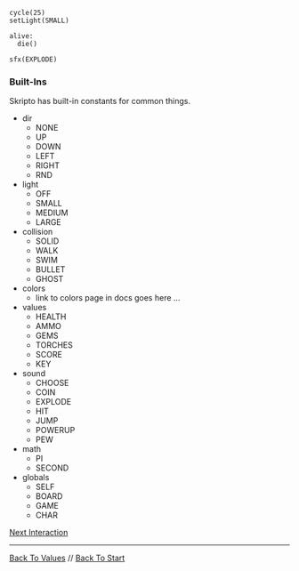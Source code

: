 ```load-darkness
cycle(25)
setLight(SMALL)

alive:
  die()
  
sfx(EXPLODE)
```

### Built-Ins

Skripto has built-in constants for common things.
 * dir
    * NONE
    * UP
    * DOWN
    * LEFT
    * RIGHT
    * RND 
 * light
    * OFF
    * SMALL
    * MEDIUM
    * LARGE
 * collision
    * SOLID
    * WALK
    * SWIM
    * BULLET
    * GHOST 
 * colors
    * link to colors page in docs goes here ... 
 * values
    * HEALTH
    * AMMO
    * GEMS
    * TORCHES
    * SCORE
    * KEY 
 * sound
    * CHOOSE
    * COIN
    * EXPLODE
    * HIT
    * JUMP
    * POWERUP
    * PEW 
 * math
    * PI
    * SECOND 
 * globals
    * SELF
    * BOARD
    * GAME
    * CHAR 

[Next Interaction](interaction.md)

---

[Back To Values](values.md) //
[Back To Start](start.md)
